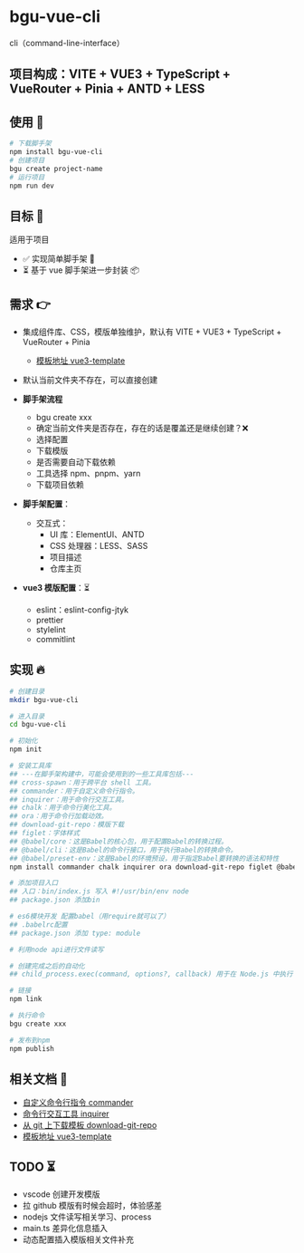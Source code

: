 # bgu-vue-cli

cli（command-line-interface）

## 项目构成：VITE + VUE3 + TypeScript + VueRouter + Pinia + ANTD + LESS

## 使用 🏃

```bash
# 下载脚手架
npm install bgu-vue-cli
# 创建项目
bgu create project-name
# 运行项目
npm run dev
```

## 目标 🎯

适用于项目

- ✅ 实现简单脚手架 🔧
- ⏳ 基于 vue 脚手架进一步封装 📦

## 需求 👉

- 集成组件库、CSS，模版单独维护，默认有 VITE + VUE3 + TypeScript + VueRouter + Pinia
  - [模板地址 vue3-template](https://github.com/wangyujiaoflag/vue3-template)
- 默认当前文件夹不存在，可以直接创建

- **脚手架流程**
  - bgu create xxx
  - 确定当前文件夹是否存在，存在的话是覆盖还是继续创建？❌
  - 选择配置
  - 下载模版
  - 是否需要自动下载依赖
  - 工具选择 npm、pnpm、yarn
  - 下载项目依赖
- **脚手架配置**：
  - 交互式：
    - UI 库：ElementUI、ANTD
    - CSS 处理器：LESS、SASS
    - 项目描述
    - 仓库主页
- **vue3 模版配置**：⏳
  - eslint：eslint-config-jtyk
  - prettier
  - stylelint
  - commitlint

## 实现 🔥

```bash
# 创建目录
mkdir bgu-vue-cli

# 进入目录
cd bgu-vue-cli

# 初始化
npm init

# 安装工具库
## ---在脚手架构建中，可能会使用到的一些工具库包括---
## cross-spawn：用于跨平台 shell 工具。
## commander：用于自定义命令行指令。
## inquirer：用于命令行交互工具。
## chalk：用于命令行美化工具。
## ora：用于命令行加载动效。
## download-git-repo：模版下载
## figlet：字体样式
## @babel/core：这是Babel的核心包，用于配置Babel的转换过程。
## @babel/cli：这是Babel的命令行接口，用于执行Babel的转换命令。
## @babel/preset-env：这是Babel的环境预设，用于指定Babel要转换的语法和特性
npm install commander chalk inquirer ora download-git-repo figlet @babel/core @babel/cli @babel/preset-env --save-dev

# 添加项目入口
## 入口：bin/index.js 写入 #!/usr/bin/env node
## package.json 添加bin

# es6模块开发 配置babel（用require就可以了）
## .babelrc配置
## package.json 添加 type: module

# 利用node api进行文件读写

# 创建完成之后的自动化
## child_process.exec(command, options?, callback) 用于在 Node.js 中执行 shell 命令

# 链接
npm link

# 执行命令
bgu create xxx

# 发布到npm
npm publish

```

## 相关文档 📖

- [自定义命令行指令 commander](https://github.com/tj/commander.js/blob/HEAD/Readme_zh-CN.md#%E5%91%BD%E4%BB%A4%E5%8F%82%E6%95%B0)
- [命令行交互工具 inquirer](https://github.com/SBoudrias/Inquirer.js/blob/master/packages/inquirer/README.md)
- [从 git 上下载模板 download-git-repo](https://www.npmjs.com/package/download-git-repo)
- [模板地址 vue3-template](https://github.com/wangyujiaoflag/vue3-template)

## TODO ⏳

- vscode 创建开发模版
- 拉 github 模版有时候会超时，体验感差
- nodejs 文件读写相关学习、process
- main.ts 差异化信息插入
- 动态配置插入模版相关文件补充
